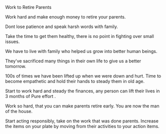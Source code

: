 Work to Retire Parents

Work hard and make enough money to retire your parents.

Dont lose patience and speak harsh words with family.

Take the time to get them healthy, there is no point in fighting over small issues. 

We have to live with family who helped us grow into better human beings.

They've sacrificed many things in their own life to give us a better tomorrow. 

100s of times we have been lifted up when we were down and hurt. Time to become empathetic  and hold their hands to steady them in old age. 

Start to work hard and steady the finances,  any person can lift their lives in 3 months of Pure effort .

Work so hard, that you can make parents retire early. You are now the man of the house.

Start acting responsibly, take on the work that was done parents. Increase the items on your plate by moving from their activities to your action items.

